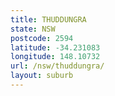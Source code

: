 ```yaml
---
title: THUDDUNGRA
state: NSW
postcode: 2594
latitude: -34.231083
longitude: 148.10732
url: /nsw/thuddungra/
layout: suburb
---
```

